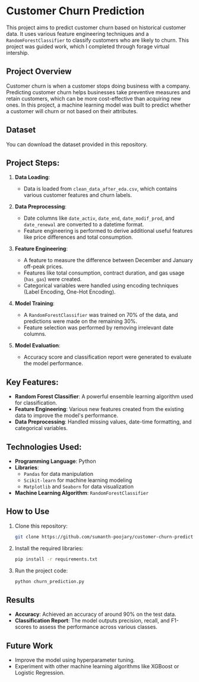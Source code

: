 # Customer Churn Prediction

This project aims to predict customer churn based on historical customer data. It uses various feature engineering techniques and a `RandomForestClassifier` to classify customers who are likely to churn. This project was guided work, which I completed through forage virtual intership.

## Project Overview

Customer churn is when a customer stops doing business with a company. Predicting customer churn helps businesses take preventive measures and retain customers, which can be more cost-effective than acquiring new ones. In this project, a machine learning model was built to predict whether a customer will churn or not based on their attributes.

## Dataset
You can download the dataset provided in this repository.

## Project Steps:

1. **Data Loading**:
    - Data is loaded from `clean_data_after_eda.csv`, which contains various customer features and churn labels.

2. **Data Preprocessing**:
    - Date columns like `date_activ`, `date_end`, `date_modif_prod`, and `date_renewal` are converted to a datetime format.
    - Feature engineering is performed to derive additional useful features like price differences and total consumption.
    
3. **Feature Engineering**:
    - A feature to measure the difference between December and January off-peak prices.
    - Features like total consumption, contract duration, and gas usage (`has_gas`) were created.
    - Categorical variables were handled using encoding techniques (Label Encoding, One-Hot Encoding).
    
4. **Model Training**:
    - A `RandomForestClassifier` was trained on 70% of the data, and predictions were made on the remaining 30%.
    - Feature selection was performed by removing irrelevant date columns.

5. **Model Evaluation**:
    - Accuracy score and classification report were generated to evaluate the model performance.

## Key Features:

- **Random Forest Classifier**: A powerful ensemble learning algorithm used for classification.
- **Feature Engineering**: Various new features created from the existing data to improve the model's performance.
- **Data Preprocessing**: Handled missing values, date-time formatting, and categorical variables.

## Technologies Used:

- **Programming Language**: Python
- **Libraries**: 
    - `Pandas` for data manipulation
    - `Scikit-learn` for machine learning modeling
    - `Matplotlib` and `Seaborn` for data visualization
- **Machine Learning Algorithm**: `RandomForestClassifier`

## How to Use

1. Clone this repository:
    ```bash
    git clone https://github.com/sumanth-poojary/customer-churn-prediction.git
    ```
2. Install the required libraries:
    ```bash
    pip install -r requirements.txt
    ```
3. Run the project code:
    ```bash
    python churn_prediction.py
    ```

## Results

- **Accuracy**: Achieved an accuracy of around 90% on the test data.
- **Classification Report**: The model outputs precision, recall, and F1-scores to assess the performance across various classes.

## Future Work

- Improve the model using hyperparameter tuning.
- Experiment with other machine learning algorithms like XGBoost or Logistic Regression.
